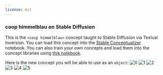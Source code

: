 ```yaml
---
license: mit
---
```

### coop himmelblau on Stable Diffusion
This is the `<coop himmelblau>` concept taught to Stable Diffusion via Textual Inversion. You can load this concept into the [Stable Conceptualizer](https://colab.research.google.com/github/huggingface/notebooks/blob/main/diffusers/stable_conceptualizer_inference.ipynb) notebook. You can also train your own concepts and load them into the concept libraries using [this notebook](https://colab.research.google.com/github/huggingface/notebooks/blob/main/diffusers/sd_textual_inversion_training.ipynb).

Here is the new concept you will be able to use as an `object`:
![<coop himmelblau> 0](https://huggingface.co/sd-concepts-library/coop-himmelblau/resolve/main/concept_images/3.jpeg)
![<coop himmelblau> 1](https://huggingface.co/sd-concepts-library/coop-himmelblau/resolve/main/concept_images/1.jpeg)
![<coop himmelblau> 2](https://huggingface.co/sd-concepts-library/coop-himmelblau/resolve/main/concept_images/4.jpeg)
![<coop himmelblau> 3](https://huggingface.co/sd-concepts-library/coop-himmelblau/resolve/main/concept_images/5.jpeg)
![<coop himmelblau> 4](https://huggingface.co/sd-concepts-library/coop-himmelblau/resolve/main/concept_images/0.jpeg)
![<coop himmelblau> 5](https://huggingface.co/sd-concepts-library/coop-himmelblau/resolve/main/concept_images/2.jpeg)

